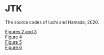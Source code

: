 # JTK
The source codes of Iuchi and Hamada, 2020.

[Figures 2 and 3](/Figures2and3.R)  
[Figure 4](/Figure4/)  
[Figure 5](/Figure5/)  
[Figure 6](/Figure6.R)  
